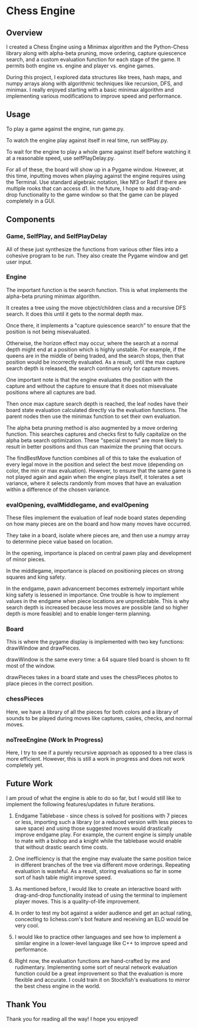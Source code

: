 # Chess Engine
## Overview
I created a Chess Engine using a Minimax algorithm and the Python-Chess library along with alpha-beta pruning, move ordering, capture quiescence search, and a custom evaluation function for each stage of the game. It permits both engine vs. engine and player vs. engine games.

During this project, I explored data structures like trees, hash maps, and numpy arrays along with algorithmic techniques like recursion, DFS, and minimax. I really enjoyed starting with a basic minimax algorithm and implementing various modifications to improve speed and performance.

## Usage
To play a game against the engine, run game.py.

To watch the engine play against itself in real time, run selfPlay.py.

To wait for the engine to play a whole game against itself before watching it at a reasonable speed, use selfPlayDelay.py.

For all of these, the board will show up in a Pygame window. However, at this time, inputting moves when playing against the engine requires using the Terminal. Use standard algebraic notation, like Nf3 or Rad1 if there are multiple rooks that can access d1. In the future, I hope to add drag-and-drop functionality to the game window so that the game can be played completely in a GUI.

## Components

### Game, SelfPlay, and SelfPlayDelay

All of these just synthesize the functions from various other files into a cohesive program to be run. They also create the Pygame window and get user input.

### Engine

The important function is the search function. This is what implements the alpha-beta pruning minimax algorithm.

It creates a tree using the move object/children class and a recursive DFS search. It does this until it gets to the normal depth max. 

Once there, it implements a "capture quiescence search" to ensure that the position is not being misevaluated.

Otherwise, the horizon effect may occur, where the search at a normal depth might end at a position which is highly unstable. For example, if the queens are in the middle of being traded, and the search stops, then that position would be incorrectly evaluated. As a result, until the max capture search depth is released, the search continues only for capture moves.

One important note is that the engine evaluates the position with the capture and without the capture to ensure that it does not misevaluate positions where all captures are bad.

Then once max capture search depth is reached, the leaf nodes have their board state evaluation calculated directly via the evaluation functions. The parent nodes then use the minimax function to set their own evaluation.

The alpha beta pruning method is also augmented by a move ordering function. This searches captures and checks first to fully capitalize on the alpha beta search optimization. These "special moves" are more likely to result in better positions and thus can maximize the pruning that occurs.

The findBestMove function combines all of this to take the evaluation of every legal move in the position and select the best move (depending on color, the min or max evaluation). However, to ensure that the same game is not played again and again when the engine plays itself, it tolerates a set variance, where it selects randomly from moves that have an evaluation within a difference of the chosen variance.

### evalOpening, evalMiddlegame, and evalOpening

These files implement the evaluation of leaf node board states depending on how many pieces are on the board and how many moves have occurred.

They take in a board, isolate where pieces are, and then use a numpy array to determine piece value based on location.

In the opening, importance is placed on central pawn play and development of minor pieces.

In the middlegame, importance is placed on positioning pieces on strong squares and king safety.

In the endgame, pawn advancement becomes extremely important while king safety is lessened in importance. One trouble is how to implement values in the endgame when piece locations are unpredictable. This is why search depth is increased because less moves are possible (and so higher depth is more feasible) and to enable longer-term planning.

### Board

This is where the pygame display is implemented with two key functions: drawWindow and drawPieces.

drawWindow is the same every time: a 64 square tiled board is shown to fit most of the window.

drawPieces takes in a board state and uses the chessPieces photos to place pieces in the correct position.

### chessPieces

Here, we have a library of all the pieces for both colors and a library of sounds to be played during moves like captures, casles, checks, and normal moves.

### noTreeEngine (Work In Progress)

Here, I try to see if a purely recursive approach as opposed to a tree class is more efficient. However, this is still a work in progress and does not work completely yet.

## Future Work

I am proud of what the engine is able to do so far, but I would still like to implement the following features/updates in future iterations.

1. Endgame Tablebase - since chess is solved for positions with 7 pieces or less, importing such a library (or a reduced version with less pieces to save space) and using those suggested moves would drastically improve endgame play. For example, the current engine is simply unable to mate with a bishop and a knight while the tablebase would enable that without drastic search time costs.

2. One inefficiency is that the engine may evaluate the same position twice in different branches of the tree via different move orderings. Repeating evaluation is wasteful. As a result, storing evaluations so far in some sort of hash table might improve speed.

3. As mentioned before, I would like to create an interactive board with drag-and-drop functionality instead of using the terminal to implement player moves. This is a quality-of-life improvement.

4. In order to test my bot against a wider audience and get an actual rating, concecting to lichess.com's bot feature and receiving an ELO would be very cool.

5. I would like to practice other languages and see how to implement a similar engine in a lower-level language like C++ to improve speed and performance.

6. Right now, the evaluation functions are hand-crafted by me and rudimentary. Implementing some sort of neural network evaluation function could be a great improvement so that the evaluation is more flexible and accurate. I could train it on Stockfish's evaluations to mirror the best chess engine in the world.

## Thank You

Thank you for reading all the way! I hope you enjoyed!